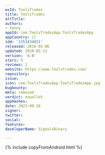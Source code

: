 ```yaml
---
wsId: ToolsTrades
title: ToolsTrades
altTitle: 
authors:
- danny
appId: com.ToolsTradesApp.ToolsTradesApp
appCountry: il
idd: '1353434031'
released: 2018-03-06
updated: 2020-05-13
version: '4.0'
stars: 5
reviews: 1
website: https://www.toolstrades.com/
repository: 
issue: 
icon: com.ToolsTradesApp.ToolsTradesApp.jpg
bugbounty: 
meta: removed
verdict: nowallet
appHashes: 
date: 2023-09-28
signer: 
twitter: 
social: 
features: 
developerName: SignalsBinary

---
```


{% include copyFromAndroid.html %}
